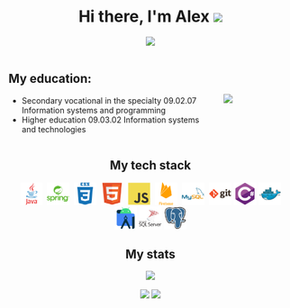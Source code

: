 <h1 align="center">
  Hi there, I'm <a target="_blank">Alex</a>
  <img src="https://i.giphy.com/media/v1.Y2lkPTc5MGI3NjExZ2s0am42cWJjdjYxc3pmdTg4ZTE5aW4xcXp5cTN2dGp0dHhycTB0YyZlcD12MV9pbnRlcm5hbF9naWZfYnlfaWQmY3Q9cw/bx3Cvt88j7PtM4SOaS/giphy.gif" width="50" />
</h1>

<p align="center">
  <img src="https://i.giphy.com/media/v1.Y2lkPTc5MGI3NjExcW5wemJzdWxtYjRod29yand3aWkzNDdwand4Njh3bXV3bDdvZXp2aSZlcD12MV9pbnRlcm5hbF9naWZfYnlfaWQmY3Q9cw/SHjOSDkKZ18qOHA5B5/giphy.gif" width="200" />
</p>

<div style="display: flex; align-items: center;">

  <div>
    <h2>My education:</h2>
    <ul>
      <li>Secondary vocational in the specialty 09.02.07 Information systems and programming</li>
      <li>Higher education 09.03.02 Information systems and technologies</li>
    </ul>
  </div>

  <img align="right" src="https://i.giphy.com/media/v1.Y2lkPTc5MGI3NjExYTkxMXZvZ2Jpcmplcnd4Y2phMWFxdGMwYjAwMzIxN3kyOGwzMGM5cSZlcD12MV9pbnRlcm5hbF9naWZfYnlfaWQmY3Q9cw/jzuSsejVh8EYRfdOTz/giphy.gif" width="200" style="margin-left: 20px;" />

</div>

<div style="text-align: center;">
  <h2>My tech stack</h2>
  <div align="center">
    <img src="https://github.com/devicons/devicon/blob/master/icons/java/java-original-wordmark.svg" title="Java" alt="Java" width="40" height="40"/>&nbsp;
    <img src="https://github.com/devicons/devicon/blob/master/icons/spring/spring-original-wordmark.svg" title="Spring" alt="Spring" width="40" height="40"/>&nbsp;
    <img src="https://github.com/devicons/devicon/blob/master/icons/css3/css3-plain-wordmark.svg"  title="CSS3" alt="CSS" width="40" height="40"/>&nbsp;
    <img src="https://github.com/devicons/devicon/blob/master/icons/html5/html5-original.svg" title="HTML5" alt="HTML" width="40" height="40"/>&nbsp;
    <img src="https://github.com/devicons/devicon/blob/master/icons/javascript/javascript-original.svg" title="JavaScript" alt="JavaScript" width="40" height="40"/>&nbsp;
    <img src="https://github.com/devicons/devicon/blob/master/icons/firebase/firebase-plain-wordmark.svg" title="Firebase" alt="Firebase" width="40" height="40"/>&nbsp;
    <img src="https://github.com/devicons/devicon/blob/master/icons/mysql/mysql-original-wordmark.svg" title="MySQL"  alt="MySQL" width="40" height="40"/>&nbsp;
    <img src="https://github.com/devicons/devicon/blob/master/icons/git/git-original-wordmark.svg" title="Git" **alt="Git" width="40" height="40"/>
    <img src="https://github.com/devicons/devicon/blob/master/icons/csharp/csharp-original.svg" title="CSharp" **alt="CSharp" width="40" height="40"/>
    <img src="https://github.com/devicons/devicon/blob/master/icons/docker/docker-original.svg" title="Docker" **alt="Docker" width="40" height="40"/>
    <img src="https://github.com/devicons/devicon/blob/master/icons/androidstudio/androidstudio-original.svg" title="Android-Studio" **alt="Android-Studio" width="40" height="40"/>
    <img src="https://github.com/devicons/devicon/blob/master/icons/microsoftsqlserver/microsoftsqlserver-original-wordmark.svg" title="M Sql Server" **alt="M Sql Server" width="40" height="40"/>
    <img src="https://github.com/devicons/devicon/blob/master/icons/postgresql/postgresql-original.svg" title="Postgre SQL" **alt="Postgre SQL" width="40" height="40"/>
  </div>  
</div>

<div style="text-align: center; style="margin-top: 20px;">

  <h2>My stats</h2>

  <div align="center">
  
  ![](https://github-profile-summary-cards.vercel.app/api/cards/profile-details?username=AlexVoin04&theme=solarized_dark)

  ![](https://github-profile-summary-cards.vercel.app/api/cards/most-commit-language?username=AlexVoin04&theme=solarized_dark)
  ![](https://github-profile-summary-cards.vercel.app/api/cards/repos-per-language?username=AlexVoin04&theme=solarized_dark) 
  </div>

  
</div>

<!--
**AlexVoin04/AlexVoin04** is a ✨ _special_ ✨ repository because its `README.md` (this file) appears on your GitHub profile.

Here are some ideas to get you started:

- 🔭 I’m currently working on ...
- 🌱 I’m currently learning ...
- 👯 I’m looking to collaborate on ...
- 🤔 I’m looking for help with ...
- 💬 Ask me about ...
- 📫 How to reach me: ...
- 😄 Pronouns: ...
- ⚡ Fun fact: ...
-->
